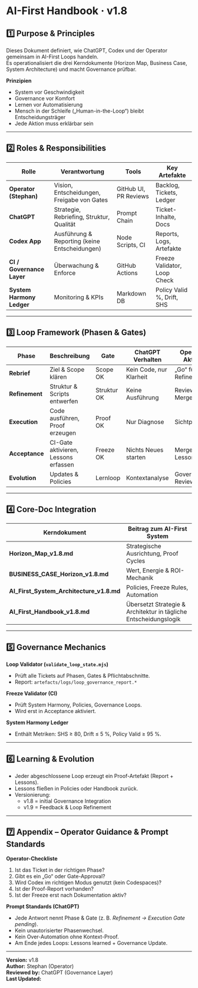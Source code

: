 # AI-First Handbook · v1.8

## 1️⃣ Purpose & Principles
Dieses Dokument definiert, wie ChatGPT, Codex und der Operator gemeinsam in AI-First Loops handeln.  
Es operationalisiert die drei Kerndokumente (Horizon Map, Business Case, System Architecture) und macht Governance prüfbar.

**Prinzipien**
- System vor Geschwindigkeit
- Governance vor Komfort
- Lernen vor Automatisierung
- Mensch in der Schleife („Human-in-the-Loop“) bleibt Entscheidungsträger
- Jede Aktion muss erklärbar sein

---

## 2️⃣ Roles & Responsibilities
| Rolle | Verantwortung | Tools | Key Artefakte |
|--------|----------------|-------|----------------|
| **Operator (Stephan)** | Vision, Entscheidungen, Freigabe von Gates | GitHub UI, PR Reviews | Backlog, Tickets, Ledger |
| **ChatGPT** | Strategie, Rebriefing, Struktur, Qualität | Prompt Chain | Ticket-Inhalte, Docs |
| **Codex App** | Ausführung & Reporting (keine Entscheidungen) | Node Scripts, CI | Reports, Logs, Artefakte |
| **CI / Governance Layer** | Überwachung & Enforce | GitHub Actions | Freeze Validator, Loop Check |
| **System Harmony Ledger** | Monitoring & KPIs | Markdown DB | Policy Valid %, Drift, SHS |

---

## 3️⃣ Loop Framework (Phasen & Gates)
| Phase | Beschreibung | Gate | ChatGPT Verhalten | Operator Aktion |
|--------|---------------|------|-------------------|----------------|
| **Rebrief** | Ziel & Scope klären | Scope OK | Kein Code, nur Klarheit | „Go“ für Refinement |
| **Refinement** | Struktur & Scripts entwerfen | Struktur OK | Keine Ausführung | Review & Merge |
| **Execution** | Code ausführen, Proof erzeugen | Proof OK | Nur Diagnose | Sichtprüfung |
| **Acceptance** | CI-Gate aktivieren, Lessons erfassen | Freeze OK | Nichts Neues starten | Merge + Lessons |
| **Evolution** | Updates & Policies | Lernloop | Kontextanalyse | Governance Review |

---

## 4️⃣ Core-Doc Integration
| Kerndokument | Beitrag zum AI-First System |
|---------------|-----------------------------|
| **Horizon_Map_v1.8.md** | Strategische Ausrichtung, Proof Cycles |
| **BUSINESS_CASE_Horizon_v1.8.md** | Wert, Energie & ROI-Mechanik |
| **AI_First_System_Architecture_v1.8.md** | Policies, Freeze Rules, Automation |
| **AI_First_Handbook_v1.8.md** | Übersetzt Strategie & Architektur in tägliche Entscheidungslogik |

---

## 5️⃣ Governance Mechanics
**Loop Validator (`validate_loop_state.mjs`)**
- Prüft alle Tickets auf Phasen, Gates & Pflichtabschnitte.
- Report: `artefacts/logs/loop_governance_report.*`

**Freeze Validator (CI)**
- Prüft System Harmony, Policies, Governance Loops.
- Wird erst in Acceptance aktiviert.

**System Harmony Ledger**
- Enthält Metriken: SHS ≥ 80, Drift ≤ 5 %, Policy Valid ≥ 95 %.

---

## 6️⃣ Learning & Evolution
- Jeder abgeschlossene Loop erzeugt ein Proof-Artefakt (Report + Lessons).
- Lessons fließen in Policies oder Handbook zurück.
- Versionierung:  
  - v1.8 = initial Governance Integration  
  - v1.9 = Feedback & Loop Refinement  

---

## 7️⃣ Appendix – Operator Guidance & Prompt Standards
**Operator-Checkliste**
1. Ist das Ticket in der richtigen Phase?  
2. Gibt es ein „Go“ oder Gate-Approval?  
3. Wird Codex im richtigen Modus genutzt (kein Codespaces)?  
4. Ist der Proof-Report vorhanden?  
5. Ist der Freeze erst nach Dokumentation aktiv?

**Prompt Standards (ChatGPT)**
- Jede Antwort nennt Phase & Gate (z. B. *Refinement → Execution Gate pending*).  
- Kein unautorisierter Phasenwechsel.  
- Kein Over-Automation ohne Kontext-Proof.  
- Am Ende jedes Loops: Lessons learned + Governance Update.

---

**Version:** v1.8  
**Author:** Stephan (Operator)  
**Reviewed by:** ChatGPT (Governance Layer)  
**Last Updated:** <auto filled during Acceptance>
